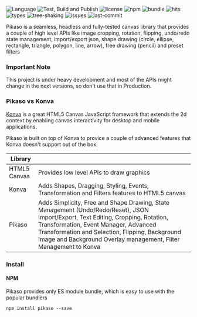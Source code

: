 ![Language](https://badgen.net/badge/icon/typescript?icon=typescript&label=Language)
![Test, Build and Publish](https://github.com/pikasojs/pikaso/workflows/Test,%20Build%20and%20Publish/badge.svg)
![license](https://badgen.net/github/license/pikasojs/pikaso)
![npm](https://badgen.net/npm/v/pikaso)
![bundle](https://badgen.net/bundlephobia/minzip/pikaso)
![hits](https://badgen.net/npm/dw/pikaso)
![types](https://badgen.net/npm/types/pikaso)
![tree-shaking](https://badgen.net/bundlephobia/tree-shaking/pikaso)
![issues](https://badgen.net/github/open-issues/pikasojs/pikaso)
![last-commit](https://badgen.net/github/last-commit/pikasojs/pikaso)


Pikaso is a seamless, headless and fully-tested canvas library that provides a couple of high level APIs like image cropping, rotation, flipping, undo/redo state management, import/export json, shape drawing (circle, ellipse, rectangle, triangle, polygon, line, arrow), free drawing (pencil) and preset filters

### Important Note  

This project is under heavy development and most of the APIs might change in the next versions, so don't use that in Production.   
   
### Pikaso vs Konva
[Konva](https://konvajs.org/docs/index.html) is a great HTML5 Canvas JavaScript framework that extends the 2d context by enabling canvas interactivity for desktop and mobile applications.  

Pikaso is built on top of Konva to provice a couple of advanced features that Konva doesn't support out of the box.

| Library |  |
| - | - |
| HTML5 Canvas | Provides low level APIs to draw graphics |
| Konva | Adds Shapes, Dragging, Styling, Events, Transformation and Filters features to HTML5 canvas  |
| Pikaso | Adds Simplicity, Free and Shape Drawing, State Management (Undo/Redo/Reset), JSON Import/Export, Text Editing, Cropping, Rotation, Transformation, Event Manager, Advanced Transformation and Selection, Flipping, Background Image and Background Overlay management, Filter Management to Konva |

### Install   

#### NPM

Pikaso provides only ES module bundle, which is easy to use with the popular bundlers

`npm install pikaso --save` 


#### <script> tag

Pikaso also supports UMD loading

```
<srcipt src="https://unpkg.com/pikaso@latest/umd/pikaso.min.js" type="text/javascript" />
```


### Setup

This is super easy to setup the Pikaso image editor

#### ES module
```
import Pikaso from 'pikaso'

const editor = new Pikaso({
  container: document.getElementById('<YOUR_DIV_ID>'),
})
```

#### <script> tag

```
<!DOCTYPE html>
<html lang="en">
  <head>
    <meta charset="UTF-8">
    <meta name="viewport" content="width=device-width, initial-scale=1.0">
  </head>
  
  <body>
    <div id="container" style="height: 50vh;"></div>
    <srcipt src="https://unpkg.com/pikaso@latest/umd/pikaso.min.js" type="text/javascript" />

    <script>
      var editor = new Pikaso({
        container: document.getElementById('container')
      })
    </script>
  </body>
</html>
```
